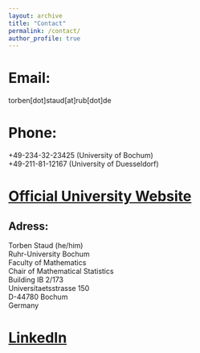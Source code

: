 ```yaml
---
layout: archive
title: "Contact"
permalink: /contact/
author_profile: true
---
```


Email:
======
torben[dot]staud[at]rub[dot]de

Phone:
======
+49-234-32-23425 (University of Bochum) \
+49-211-81-12167 (University of Duesseldorf)

[Official University Website](https://math.ruhr-uni-bochum.de/en/faculty/professorships/stochastics/group-buecher/team/torben-staud/)
======

Adress:
------
Torben Staud (he/him)\
Ruhr-Uni­ver­si­ty Bochum\
Faculty of Mathematics\
Chair of Mathematical Statistics\
Building IB 2/173\
Uni­ver­si­taets­stra­sse 150\
D-44780 Bo­chum\
Germany


[LinkedIn](https://www.linkedin.com/in/torben-staud/)
======
